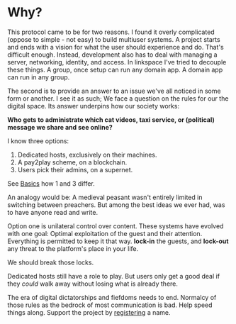 # Why?

This protocol came to be for two reasons.
I found it overly complicated (oppose to simple - not easy) to build multiuser systems.
A project starts and ends with a vision for what the user should experience and do.
That's difficult enough.
Instead, development also has to deal with managing a server, networking, identity, and access.
In linkspace I've tried to decouple these things.
A group, once setup can run any domain app. A domain app can run in any group.

The second is to provide an answer to an issue we've all noticed in some form or another.
I see it as such;
We face a question on the rules for our the digital space. Its answer underpins how our society works:

**Who gets to __administrate__ which cat videos, taxi service, or (political) message we share and see online?**

I know three options:

1. Dedicated hosts, exclusively on their machines.
2. A pay2play scheme, on a blockchain.
3. Users pick their admins, on a supernet.

See [Basics](./basics.html) how 1 and 3 differ.

An analogy would be:
A medieval peasant wasn't entirely limited in switching between preachers.
But among the best ideas we ever had, was to have anyone read and write.

Option one is unilateral control over content.
These systems have evolved with one goal:
Optimal exploitation of the guest and their attention. Everything is permitted to keep it that way.
**lock-in** the guests, and **lock-out** any threat to the platform's place in your life.

We should break those locks.

Dedicated hosts still have a role to play.
But users only get a good deal if they _could_ walk away without losing what is already there.

The era of digital dictatorships and fiefdoms needs to end.
Normalcy of those rules as the bedrock of most communication is bad.
Help speed things along.
Support the project by [registering](./lns.html) a name.
